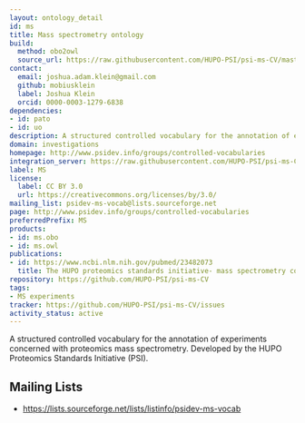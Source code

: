 ```yaml
---
layout: ontology_detail
id: ms
title: Mass spectrometry ontology
build:
  method: obo2owl
  source_url: https://raw.githubusercontent.com/HUPO-PSI/psi-ms-CV/master/psi-ms.obo
contact:
  email: joshua.adam.klein@gmail.com
  github: mobiusklein
  label: Joshua Klein
  orcid: 0000-0003-1279-6838
dependencies:
- id: pato
- id: uo
description: A structured controlled vocabulary for the annotation of experiments concerned with proteomics mass spectrometry.
domain: investigations
homepage: http://www.psidev.info/groups/controlled-vocabularies
integration_server: https://raw.githubusercontent.com/HUPO-PSI/psi-ms-CV/master
label: MS
license:
  label: CC BY 3.0
  url: https://creativecommons.org/licenses/by/3.0/
mailing_list: psidev-ms-vocab@lists.sourceforge.net
page: http://www.psidev.info/groups/controlled-vocabularies
preferredPrefix: MS
products:
- id: ms.obo
- id: ms.owl
publications:
- id: https://www.ncbi.nlm.nih.gov/pubmed/23482073
  title: The HUPO proteomics standards initiative- mass spectrometry controlled vocabulary.
repository: https://github.com/HUPO-PSI/psi-ms-CV
tags:
- MS experiments
tracker: https://github.com/HUPO-PSI/psi-ms-CV/issues
activity_status: active
---
```


A structured controlled vocabulary for the annotation of experiments concerned with proteomics mass spectrometry. Developed by the HUPO Proteomics Standards Initiative (PSI).

## Mailing Lists

 * https://lists.sourceforge.net/lists/listinfo/psidev-ms-vocab
